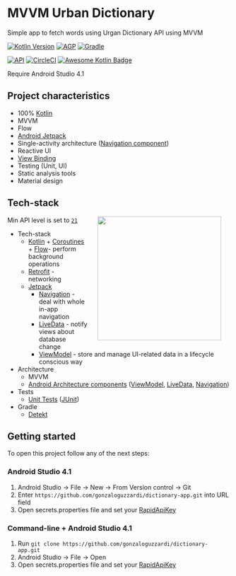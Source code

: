 # MVVM Urban Dictionary
Simple app to fetch words using Urgan Dictionary API using MVVM

[![Kotlin Version](https://img.shields.io/badge/Kotlin-1.4.20-blue.svg)](https://kotlinlang.org)
[![AGP](https://img.shields.io/badge/AGP-4.1.2-blue?style=flat)](https://developer.android.com/studio/releases/gradle-plugin)
[![Gradle](https://img.shields.io/badge/Gradle-6.5.0-blue?style=flat)](https://gradle.org)

[![API](https://img.shields.io/badge/API-21%2B-brightgreen.svg?style=flat)](https://android-arsenal.com/api?level=21)
[![CircleCI](https://circleci.com/gh/gonzaloguzzardi/dictionary-app/tree/main.svg?style=shield)](https://circleci.com/gh/gonzaloguzzardi/dictionary-app/main/teesloane-patch-5)
[![Awesome Kotlin Badge](https://kotlin.link/awesome-kotlin.svg)](https://github.com/KotlinBy/awesome-kotlin)

Require Android Studio 4.1

## Project characteristics
* 100% [Kotlin](https://kotlinlang.org/)
* MVVM
* Flow
* [Android Jetpack](https://developer.android.com/jetpack)
* Single-activity architecture ([Navigation component](https://developer.android.com/guide/navigation/navigation-getting-started))
* Reactive UI
* [View Binding](https://developer.android.com/topic/libraries/view-binding)
* Testing (Unit, UI)
* Static analysis tools
* Material design

## Tech-stack

<img src="assets/app-gif.gif" width="280" align="right" hspace="20">

Min API level is set to [`21`](https://android-arsenal.com/api?level=21)

* Tech-stack
    * [Kotlin](https://kotlinlang.org/) + [Coroutines](https://kotlinlang.org/docs/reference/coroutines-overview.html) + [Flow](https://kotlinlang.org/docs/reference/coroutines/flow.html)- perform background operations
    * [Retrofit](https://square.github.io/retrofit/) - networking
    * [Jetpack](https://developer.android.com/jetpack)
        * [Navigation](https://developer.android.com/topic/libraries/architecture/navigation/) - deal with whole in-app navigation
        * [LiveData](https://developer.android.com/topic/libraries/architecture/livedata) - notify views about database change
        * [ViewModel](https://developer.android.com/topic/libraries/architecture/viewmodel) - store and manage UI-related data in a lifecycle conscious way
* Architecture
    * MVVM
    * [Android Architecture components](https://developer.android.com/topic/libraries/architecture) ([ViewModel](https://developer.android.com/topic/libraries/architecture/viewmodel), [LiveData](https://developer.android.com/topic/libraries/architecture/livedata), [Navigation](https://developer.android.com/jetpack/androidx/releases/navigation))
* Tests
    * [Unit Tests](https://en.wikipedia.org/wiki/Unit_testing) ([JUnit](https://junit.org/junit4/))
* Gradle
    * [Detekt](https://github.com/arturbosch/detekt#with-gradle)

## Getting started
To open this project follow any of the next steps:
### Android Studio 4.1

1. Android Studio -> File -> New -> From Version control -> Git
2. Enter `https://github.com/gonzaloguzzardi/dictionary-app.git` into URL field
3. Open secrets.properties file and set your [RapidApiKey](https://rapidapi.com/community/api/urban-dictionary/)

### Command-line + Android Studio 4.1

1. Run `git clone https://github.com/gonzaloguzzardi/dictionary-app.git`
2. Android Studio -> File -> Open
3. Open secrets.properties file and set your [RapidApiKey](https://rapidapi.com/community/api/urban-dictionary/)
